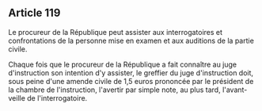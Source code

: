 Article 119
----
Le procureur de la République peut assister aux interrogatoires et
confrontations de la personne mise en examen et aux auditions de la partie
civile.

Chaque fois que le procureur de la République a fait connaître au juge
d'instruction son intention d'y assister, le greffier du juge d'instruction
doit, sous peine d'une amende civile de 1,5 euros prononcée par le président de
la chambre de l'instruction, l'avertir par simple note, au plus tard, l'avant-
veille de l'interrogatoire.
